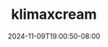 --- 
title: "klimaxcream"
description: "streaming  video bokep klimaxcream gratis full vidio  "
date: 2024-11-09T19:00:50-08:00
file_code: "tdk0ujlb3sf5"
draft: false
cover: "5zkhmcpr17ttrvm2.jpg"
tags: ["klimaxcream", "bokep-indo", "bokep-viral", "bokep-ig"]
length: 3600
fld_id: "1483160"
foldername: "arsyila"
categories: ["arsyila"]
views: 0
---